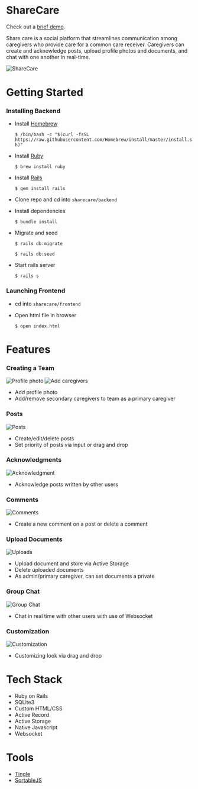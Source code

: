 # ShareCare

Check out a [brief demo](https://www.youtube.com/watch?v=smRN9G-rqIE&t).

Share care is a social platform that streamlines communication among caregivers who provide care for a common care receiver. Caregivers can create and acknowledge posts, upload profile photos and documents, and chat with one another in real-time. 

![ShareCare](https://i.ibb.co/j3znnY0/Screen-Shot-2020-09-27-at-12-04-54-PM.png)

# Getting Started

### Installing Backend
* Install [Homebrew](https://brew.sh/) 

  `$ /bin/bash -c "$(curl -fsSL https://raw.githubusercontent.com/Homebrew/install/master/install.sh)"`
* Install [Ruby](https://www.ruby-lang.org/en/) 

  `$ brew install ruby` 
* Install [Rails](https://rubyonrails.org/) 

  `$ gem install rails`
* Clone repo and cd into `sharecare/backend`
* Install dependencies

  `$ bundle install`
* Migrate and seed

  `$ rails db:migrate`  

  `$ rails db:seed`
* Start rails server

  `$ rails s`  
  
### Launching Frontend
* cd into `sharecare/frontend`
* Open html file in browser

  `$ open index.html`  
  
# Features

### Creating a Team
![Profile photo](https://media4.giphy.com/media/xYOoliohWEyInPa2e4/giphy.gif)
![Add caregivers](https://media1.giphy.com/media/u9us2NoEO78IXGF7wF/giphy.gif)

* Add profile photo
* Add/remove secondary caregivers to team as a primary caregiver


### Posts
![Posts](https://media4.giphy.com/media/RseUIesZMILXFLCIuK/giphy.gif)

* Create/edit/delete posts
* Set priority of posts via input or drag and drop


### Acknowledgments
![Acknowledgment](https://media0.giphy.com/media/6S2RHAlUFxlaSHmCjo/giphy.gif)

* Acknowledge posts written by other users


### Comments
![Comments](https://media3.giphy.com/media/aPjHknwlHlCbiNEddC/giphy.gif)

* Create a new comment on a post or delete a comment

### Upload Documents
![Uploads](https://media4.giphy.com/media/YTmtxTx43cgdXomBts/giphy.gif)

* Upload document and store via Active Storage
* Delete uploaded documents
* As admin/primary caregiver, can set documents a private


### Group Chat
![Group Chat](https://media1.giphy.com/media/pKjUiZHLAZ4dDNpZsV/giphy.gif)

* Chat in real time with other users with use of Websocket

### Customization
![Customization](https://media0.giphy.com/media/BGvjA9RCMqyRbjcoB7/giphy.gif)

* Customizing look via drag and drop

# Tech Stack
* Ruby on Rails
* SQLite3
* Custom HTML/CSS
* Active Record
* Active Storage
* Native Javascript
* Websocket

# Tools
* [Tingle](https://tingle.robinparisi.com)
* [SortableJS](https://github.com/SortableJS/sortablejs)
